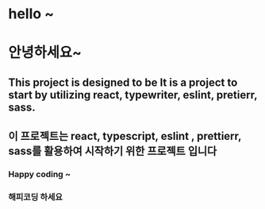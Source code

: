 # hello ~
# 안녕하세요~

## This project is designed to be It is a project to start by utilizing react, typewriter, eslint, pretierr, sass.
## 이 프로젝트는 react, typescript, eslint , prettierr, sass를 활용하여 시작하기 위한 프로젝트 입니다

### Happy coding ~
### 해피코딩 하세요